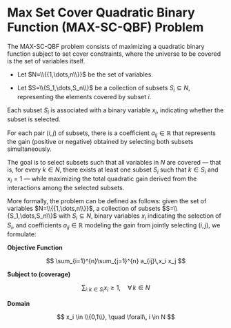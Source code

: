 # Max Set Cover Quadratic Binary Function (MAX-SC-QBF) Problem

The MAX-SC-QBF problem consists of maximizing a quadratic binary function subject to set cover constraints, where the universe to be covered is the set of variables itself.

* Let $N=\\{{1,\dots,n\\}}$ be the set of variables.

* Let $S=\\{S_1,\dots,S_n\\}$ be a collection of subsets $S_i \subseteq N$, representing the elements covered by subset $i$.

Each subset $S_i$ is associated with a binary variable $x_i$, indicating whether the subset is selected.

For each pair $(i,j)$ of subsets, there is a coefficient $a_{ij} \in \mathbb{R}$ that represents the gain (positive or negative) obtained by selecting both subsets simultaneously.

The goal is to select subsets such that all variables in $N$ are covered — that is, for every $k \in N$, there exists at least one subset $S_i$ such that $k \in S_i$ and $x_i = 1$ — while maximizing the total quadratic gain derived from the interactions among the selected subsets.

More formally, the problem can be defined as follows: given the set of variables $N=\\{{1,\dots,n\\}}$, a collection of subsets $S=\\{S_1,\dots,S_n\\}$ with $S_i \subseteq N$, binary variables $x_i$ indicating the selection of $S_i$, and coefficients $a_{ij} \in \mathbb{R}$ modeling the gain from jointly selecting $(i,j)$, we formulate:

**Objective Function**

$$
\sum_{i=1}^{n}\sum_{j=1}^{n} a_{ij}\,x_i x_j
$$

**Subject to (coverage)**

$$
\sum_{i:\, k \in S_i} x_i \ge 1, \quad \forall\, k \in N
$$

**Domain**

$$
x_i \in \\{0,1\\}, \quad \forall\, i \in N
$$
